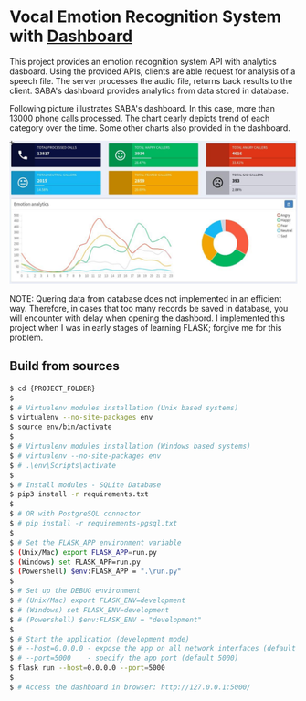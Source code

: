 # Vocal Emotion Recognition System with [Dashboard](https://github.com/app-generator/flask-adminlte)

This project provides an emotion recognition system API with analytics dasboard. Using the provided APIs, clients are able request for analysis of a speech file. The server processes the audio file, returns back results to the client. SABA's dashboard provides analytics from data stored in database. 

Following picture illustrates SABA's dashboard. In this case, more than 13000 phone calls processed. The chart cearly depicts trend of each category over the time. Some other charts also provided in the dashboard.

![image](saba.png)

NOTE: Quering data from database does not implemented in an efficient way. Therefore, in cases that too many records be saved in database, you will encounter with delay when opening the dashbord. I implemented this project when I was in early stages of learning FLASK; forgive me for this problem.

## Build from sources

```bash
$ cd {PROJECT_FOLDER}
$
$ # Virtualenv modules installation (Unix based systems)
$ virtualenv --no-site-packages env
$ source env/bin/activate
$
$ # Virtualenv modules installation (Windows based systems)
$ # virtualenv --no-site-packages env
$ # .\env\Scripts\activate
$
$ # Install modules - SQLite Database
$ pip3 install -r requirements.txt
$
$ # OR with PostgreSQL connector
$ # pip install -r requirements-pgsql.txt
$
$ # Set the FLASK_APP environment variable
$ (Unix/Mac) export FLASK_APP=run.py
$ (Windows) set FLASK_APP=run.py
$ (Powershell) $env:FLASK_APP = ".\run.py"
$
$ # Set up the DEBUG environment
$ # (Unix/Mac) export FLASK_ENV=development
$ # (Windows) set FLASK_ENV=development
$ # (Powershell) $env:FLASK_ENV = "development"
$
$ # Start the application (development mode)
$ # --host=0.0.0.0 - expose the app on all network interfaces (default 127.0.0.1)
$ # --port=5000    - specify the app port (default 5000)  
$ flask run --host=0.0.0.0 --port=5000
$
$ # Access the dashboard in browser: http://127.0.0.1:5000/
```
